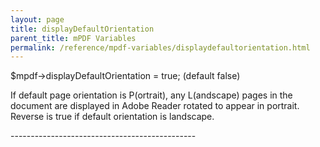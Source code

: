 ```yaml
---
layout: page
title: displayDefaultOrientation
parent_title: mPDF Variables
permalink: /reference/mpdf-variables/displaydefaultorientation.html
---
```


<div id="bpmbook" class="bpmbook" style="direction:ltr;">
<div class="topic_user_field">
<div id="U0">
<p>

$mpdf-&gt;displayDefaultOrientation = true; (default false)

If default page orientation is P(ortrait), any L(andscape) pages in the document are displayed in Adobe Reader rotated to appear in portrait. Reverse is true if default orientation is landscape.

----------------------------------------------</p>
</div>
</div>

